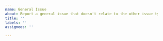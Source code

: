 ```yaml
---
name: General Issue
about: Report a general issue that doesn't relate to the other issue types above
title: ''
labels: ''
assignees: ''

---
```



